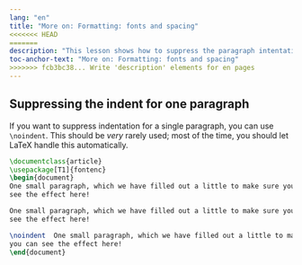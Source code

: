 ```yaml
---
lang: "en"
title: "More on: Formatting: fonts and spacing"
<<<<<<< HEAD
=======
description: "This lesson shows how to suppress the paragraph intentation for a single paragraph."
toc-anchor-text: "More on: Formatting: fonts and spacing"
>>>>>>> fcb3bc38... Write 'description' elements for en pages
---
```


## Suppressing the indent for one paragraph


If you want to suppress indentation for a single paragraph, you can use
`\noindent`.
This should be _very_ rarely used; most of the time, you should let LaTeX
handle this automatically.

```latex
\documentclass{article}
\usepackage[T1]{fontenc}
\begin{document}
One small paragraph, which we have filled out a little to make sure you can
see the effect here!

One small paragraph, which we have filled out a little to make sure you can
see the effect here!

\noindent  One small paragraph, which we have filled out a little to make sure
you can see the effect here!
\end{document}
```
